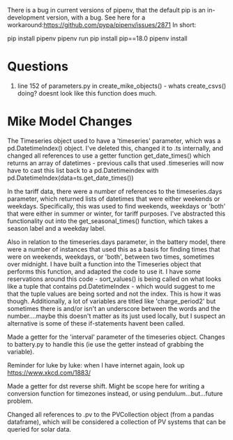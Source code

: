There is a bug in current versions of pipenv, that the default pip is an in-development version, with a bug. 
See here for a workaround:https://github.com/pypa/pipenv/issues/2871
In short:

pip install pipenv
pipenv run pip install pip==18.0
pipenv install



# Questions

1. line 152 of parameters.py in create_mike_objects() - whats create_csvs() doing? doesnt look like this function does much. 

# Mike Model Changes

The Timeseries object used to have a 'timeseries' parameter, which was a pd.DatetimeIndex() object. 
I've deleted this, changed it to .ts internally, and changed all references to use a getter function get_date_times() which returns an array of datetimes - previous calls that used .timeseries will now have to cast this list back to a pd.Datetimeindex with pd.DatetimeIndex(data=ts.get_date_times())

In the tariff data, there were a number of references to the timeseries.days parameter, which returned lists of datetimes that were either weekends or weekdays. Specifically, this was used to find weekends, weekdays or 'both' that were either in summer or winter, for tariff purposes. I've abstracted this functionality out into the get_seasonal_times() function, which takes a season label and a weekday label. 

Also in relation to the timeseries.days parameter, in the battery model, there were a number of instances that used this as a basis for finding times that were on weekends, weekdays, or 'both', between two times, sometimes over midnight. I have built a function into the Timeseries object that performs this function, and adapted the code to use it. I have some reservations around this code - sort_values() is being called on what looks like a tuple that contains pd.DatetimeIndex - which would suggest to me that the tuple values are being sorted and not the index. This is how it was though. Additionally, a lot of variables are titled like 'charge_period2' but sometimes there is and/or isn't an underscore between the words and the number....maybe this doesn't matter as its just used locally, but I suspect an alternative is some of these if-statements havent been called.

Made a getter for the 'interval' parameter of the timeseries object. Changes to battery.py to handle this (ie use the getter instead of grabbing the variable).

Reminder for luke by luke: when I have internet again, look up https://www.xkcd.com/1883/

Made a getter for dst reverse shift. Might be scope here for writing a conversion function for timezones instead, or using pendulum...but...future problem. 

Changed all references to .pv to the PVCollection object (from a pandas dataframe), which will be considered a collection of PV systems that can be queried for solar data. 